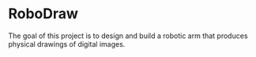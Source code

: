 # RoboDraw
The goal of this project is to design and build a robotic arm that produces physical drawings of digital images. 
